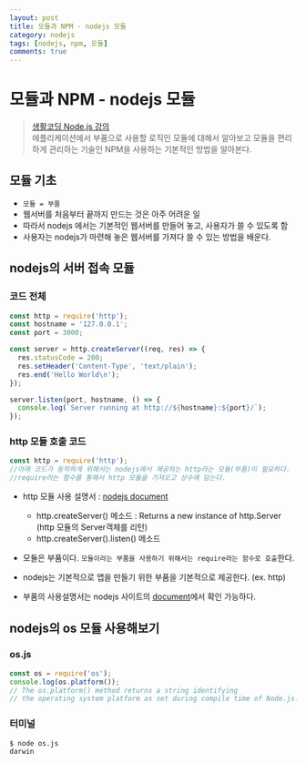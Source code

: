 ```yaml
---
layout: post
title: 모듈과 NPM - nodejs 모듈
category: nodejs
tags: [nodejs, npm, 모듈]
comments: true
---
```

# 모듈과 NPM - nodejs 모듈
> [생활코딩 Node.js 강의](https://opentutorials.org/course/2136/11854)   
> 에플리케이션에서 부품으로 사용할 로직인 모듈에 대해서 알아보고 모듈을 편리하게 관리하는 기술인 NPM을 사용하는 기본적인 방법을 알아본다.

## 모듈 기초

- `모듈 = 부품`
- 웹서버를 처음부터 끝까지 만드는 것은 아주 어려운 일
- 따라서 nodejs 에서는 기본적인 웹서버를 만들어 놓고, 사용자가 쓸 수 있도록 함
- 사용자는 nodejs가 마련해 놓은 웹서버를 가져다 쓸 수 있는 방법을 배운다.

## nodejs의 서버 접속 모듈

### 코드 전체
```javascript
const http = require('http');
const hostname = '127.0.0.1';
const port = 3000;

const server = http.createServer((req, res) => {
  res.statusCode = 200;
  res.setHeader('Content-Type', 'text/plain');
  res.end('Hello World\n');
});

server.listen(port, hostname, () => {
  console.log(`Server running at http://${hostname}:${port}/`);
});
```

### http 모듈 호출 코드

```javascript
const http = require('http');
//아래 코드가 동작하게 위해서는 nodejs에서 제공하는 http라는 모듈(부품)이 필요하다.
//require라는 함수를 통해서 http 모듈을 가져오고 상수에 담는다.
```

- http 모듈 사용 설명서 : [nodejs document](https://nodejs.org/dist/latest-v6.x/docs/api/http.html)
    - http.createServer() 메소드 : Returns a new instance of http.Server    
      (http 모듈의 Server객체를 리턴)
    - http.createServer().listen() 메소드

- 모듈은 부품이다. `모듈이라는 부품을 사용하기 위해서는 require라는 함수로 호출`한다.
- nodejs는 기본적으로 앱을 만들기 위한 부품을 기본적으로 제공한다. (ex. http)
- 부품의 사용설명서는 nodejs 사이트의 [document](https://nodejs.org/dist/latest-v6.x/docs/api/)에서 확인 가능하다.

## nodejs의 os 모듈 사용해보기

### os.js

```javascript
const os = require('os');
console.log(os.platform());
// The os.platform() method returns a string identifying
// the operating system platform as set during compile time of Node.js.
```
### 터미널

```shell
$ node os.js
darwin
```
